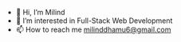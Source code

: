 - 👋 Hi, I’m Milind
- 👀 I’m interested in Full-Stack Web Development
- 📫 How to reach me milinddhamu6@gmail.com

<!---
milinddhamu-deepsolv/milinddhamu-deepsolv is a ✨ special ✨ repository because its `README.md` (this file) appears on your GitHub profile.
You can click the Preview link to take a look at your changes.
--->
